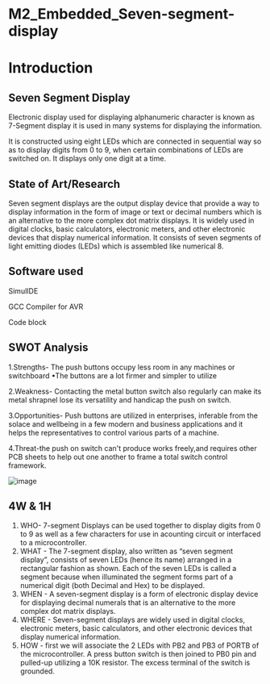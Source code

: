 
# M2_Embedded_Seven-segment-display

# Introduction

## Seven Segment Display

Electronic display used for displaying alphanumeric character is known as 7-Segment display it is used in many systems for displaying the information.

It is constructed using eight LEDs which are connected in sequential way so as to display digits from 0 to 9, when certain combinations of LEDs are switched on. It displays only one digit at a time.

## State of Art/Research

Seven segment displays are the output display device that provide a way to display information in the form of image or text or decimal numbers which is an alternative to the more complex dot matrix displays. It is widely used in digital clocks, basic calculators, electronic meters, and other electronic devices that display numerical information. It consists of seven segments of light emitting diodes (LEDs) which is assembled like numerical 8.

## Software used
SimulIDE

GCC Compiler for AVR

Code block


## SWOT Analysis

1.Strengths- The push buttons occupy less room in any machines or switchboard •The buttons are a lot firmer and simpler to utilize

2.Weakness- Contacting the metal button switch also regularly can make its metal shrapnel lose its versatility and handicap the push on switch.

3.Opportunities- Push buttons are utilized in enterprises, inferable from the solace and wellbeing in a few modern and business applications and it helps the representatives to control various parts of a machine.

4.Threat-the push on switch can't produce works freely,and requires other PCB sheets to help out one another to frame a total switch control framework.

![image](https://user-images.githubusercontent.com/94156761/144072449-a38bf099-afa5-4dcb-ab8a-b2b719511fe6.png)


## 4W & 1H

1. WHO- 7-segment Displays can be used together to display digits from 0 to 9 as well as a few characters for use in acounting circuit or interfaced to a microcontroller.
2. WHAT - The 7-segment display, also written as “seven segment display”, consists of seven LEDs (hence its name) arranged in a rectangular fashion as shown. Each of the seven               LEDs is called a segment because when illuminated the segment forms part of a numerical digit (both Decimal and Hex) to be displayed.
3. WHEN - A seven-segment display is a form of electronic display device for displaying decimal numerals that is an alternative to the more complex dot matrix displays.
4. WHERE - Seven-segment displays are widely used in digital clocks, electronic meters, basic calculators, and other electronic devices that display numerical information.
5. HOW - first we will associate the 2 LEDs with PB2 and PB3 of PORTB of the microcontroller. A press button switch is then joined to PB0 pin and pulled-up utilizing a 10K                resistor. The excess terminal of the switch is grounded.








